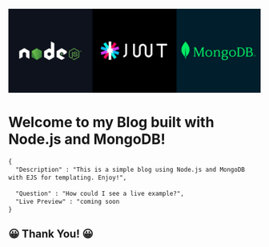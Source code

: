 ![image info](https://raw.githubusercontent.com/gilliard-repo/blog-nodejs/refs/heads/main/cover.png)

# Welcome to my Blog built with Node.js and MongoDB!

```
{
  "Description" : "This is a simple blog using Node.js and MongoDB with EJS for templating. Enjoy!",
  
  "Question" : "How could I see a live example?",
  "Live Preview" : "coming soon
}
```

## 😀 Thank You! 😀
